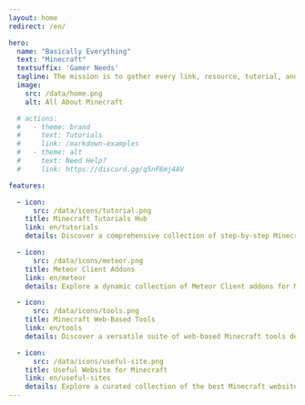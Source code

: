 ```yaml
---
layout: home
redirect: /en/ 

hero:
  name: "Basically Everything"
  text: "Minecraft"
  textsuffix: 'Gamer Needs'
  tagline: The mission is to gather every link, resource, tutorial, and tool you’ll ever need for the ultimate Minecraft experience, all in one place..
  image:
    src: /data/home.png
    alt: All About Minecraft

  # actions:
  #   - theme: brand
  #     text: Tutorials
  #     link: /markdown-examples
  #   - theme: alt
  #     text: Need Help?
  #     link: https://discord.gg/q5nF6mj4AV

features:

  - icon:
      src: /data/icons/tutorial.png
    title: Minecraft Tutorials Hub
    link: en/tutorials
    details: Discover a comprehensive collection of step-by-step Minecraft tutorials, guiding you through mod installation, gameplay tips, building techniques.

  - icon:
      src: /data/icons/meteor.png
    title: Meteor Client Addons
    link: en/meteor
    details: Explore a dynamic collection of Meteor Client addons for Minecraft, featuring powerful tools for especially for anarchy servers.

  - icon:
      src: /data/icons/tools.png
    title: Minecraft Web-Based Tools
    link: en/tools
    details: Discover a versatile suite of web-based Minecraft tools designed to enhance your gameplay, server management, and creative projects.

  - icon:
      src: /data/icons/useful-site.png
    title: Useful Website for Minecraft
    link: en/useful-sites
    details: Explore a curated collection of the best Minecraft websites, organized into categories.
---
```

<Home />

<!-- :::raw
<div class="overflow-hidden"></div>
::: -->